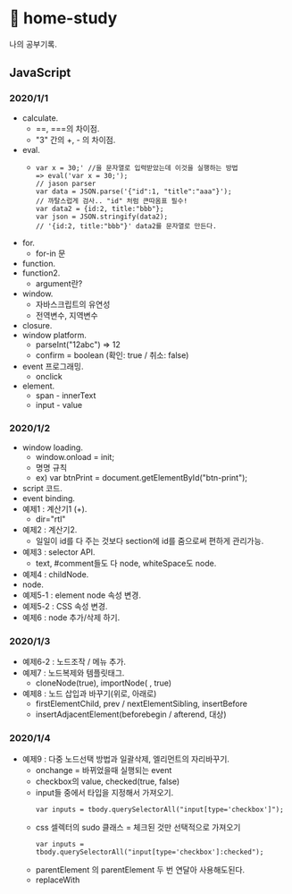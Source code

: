 # :memo: home-study

나의 공부기록.

## JavaScript

### 2020/1/1
- calculate.
  - ==, ===의 차이점.
  - "3" 간의 +, - 의 차이점.
- eval.
  - ```
    var x = 30;' //을 문자열로 입력받았는데 이것을 실행하는 방법
    => eval('var x = 30;');
    // jason parser 
    var data = JSON.parse('{"id":1, "title":"aaa"}');
    // 까탈스럽게 검사.. "id" 처럼 큰따옴표 필수!
    var data2 = {id:2, title:"bbb"};
    var json = JSON.stringify(data2);
    // '{id:2, title:"bbb"}' data2를 문자열로 만든다.
    ```
- for.
  - for-in 문
- function.
- function2.
  - argument란?
- window.
  - 자바스크립트의 유연성
  - 전역변수, 지역변수
- closure.
- window platform.
  - parseInt("12abc") => 12
  - confirm = boolean (확인: true / 취소: false)
- event 프로그래밍.
  - onclick
- element.
  - span - innerText
  - input - value

### 2020/1/2
- window loading.
  - window.onload = init;
  - 명명 규칙
  - ex) var btnPrint = document.getElementById("btn-print");
- script 코드.
- event binding.
- 예제1 : 계산기1 (+).
  - dir="rtl"
- 예제2 : 계산기2.
  - 일일이 id를 다 주는 것보다 section에 id를 줌으로써 편하게 관리가능.
- 예제3 : selector API.
  - text, #comment들도 다 node, whiteSpace도 node.
- 예제4 : childNode.
- node.
- 예제5-1 : element node 속성 변경.
- 예제5-2 : CSS 속성 변경.
- 예제6 : node 추가/삭제 하기.

### 2020/1/3
- 예제6-2 : 노드조작 / 메뉴 추가.
- 예제7 : 노드복제와 템플릿태그.
  - cloneNode(true), importNode(  , true)
- 예제8 : 노드 삽입과 바꾸기(위로, 아래로)
  - firstElementChild, prev / nextElementSibling, insertBefore
  - insertAdjacentElement(beforebegin / afterend, 대상)

### 2020/1/4
- 예제9 : 다중 노드선택 방법과 일괄삭제, 엘리먼트의 자리바꾸기.
  - onchange = 바뀌었을때 실행되는 event
  - checkbox의 value, checked(true, false)
  - input들 중에서 타입을 지정해서 가져오기.
    ```
    var inputs = tbody.querySelectorAll("input[type='checkbox']");
    ```
  - css 셀렉터의 sudo 클래스 = 체크된 것만 선택적으로 가져오기
    ```
    var inputs = tbody.querySelectorAll("input[type='checkbox']:checked");
    ```
  - parentElement 의 parentElement 두 번 연달아 사용해도된다.
  - replaceWith


